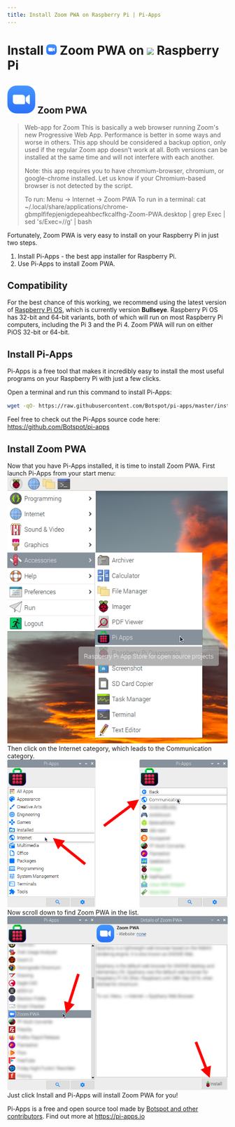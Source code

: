 ```yaml
---
title: Install Zoom PWA on Raspberry Pi | Pi-Apps
---
```

<div class="simple-install-content content">

# Install <img src="/img/app-icons/Zoom PWA/icon-64.png" height=24> Zoom PWA on <img src=https://www.vectorlogo.zone/logos/raspberrypi/raspberrypi-icon.svg height=24> Raspberry Pi

## <img src="/img/app-icons/Zoom PWA/icon-64.png"> Zoom PWA
> Web-app for Zoom
> This is basically a web browser running Zoom's new Progressive Web App. Performance is better in some ways and worse in others.
> This app should be considered a backup option, only used if the regular Zoom app doesn't work at all.
> Both versions can be installed at the same time and will not interfere with each another.
> 
> Note: this app requires you to have chromium-browser, chromium, or google-chrome installed. Let us know if your Chromium-based browser is not detected by the script.
> 
> To run: Menu -> Internet -> Zoom PWA
> To run in a terminal: cat ~/.local/share/applications/chrome-gbmplfifepjenigdepeahbecfkcalfhg-Zoom-PWA.desktop | grep Exec | sed 's/Exec=//g' | bash

Fortunately, Zoom PWA is very easy to install on your Raspberry Pi in just two steps.
1. Install Pi-Apps - the best app installer for Raspberry Pi.
2. Use Pi-Apps to install Zoom PWA.
</div>
<div class="simple-install-content content">

## Compatibility
For the best chance of this working, we recommend using the latest version of [Raspberry Pi OS](https://www.raspberrypi.com/software/), which is currently version **Bullseye**.
Raspberry Pi OS has 32-bit and 64-bit variants, both of which will run on most Raspberry Pi computers, including the Pi 3 and the Pi 4.
Zoom PWA will run on either PiOS 32-bit or 64-bit.
</div>
<div class="simple-install-content content">

## Install Pi-Apps

Pi-Apps is a free tool that makes it incredibly easy to install the most useful programs on your Raspberry Pi with just a few clicks.

Open a terminal and run this command to install Pi-Apps:
```bash
wget -qO- https://raw.githubusercontent.com/Botspot/pi-apps/master/install | bash
```
Feel free to check out the Pi-Apps source code here: https://github.com/Botspot/pi-apps
</div>
<div class="simple-install-content content">

## Install Zoom PWA

Now that you have Pi-Apps installed, it is time to install Zoom PWA.
First launch Pi-Apps from your start menu:
<img src="/img/start-menu.png">
Then click on the Internet category, which leads to the Communication category.
<img src="/img/category-selections/Communication.png">
Now scroll down to find Zoom PWA in the list.
<img src="/img/app-icons/Zoom PWA/app-selection.png">
Just click Install and Pi-Apps will install Zoom PWA for you!
</div>
<div class="simple-install-content content">

Pi-Apps is a free and open source tool made by [Botspot and other contributors](/about/#contributors). Find out more at https://pi-apps.io
</div>
